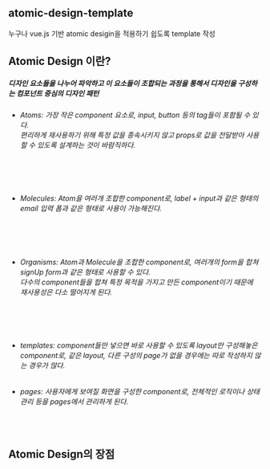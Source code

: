 ## atomic-design-template
누구나 vue.js 기반 atomic desigin을 적용하기 쉽도록 template 작성

## Atomic Design 이란?
##### 디자인 요소들을 나누어 파악하고 이 요소들이 조합되는 과정을 통해서 디자인을 구성하는 컴포넌트 중심의 디자인 패턴

  * <h6>Atoms: 가장 작은 component 요소로, input, button 등의 tag들이 포함될 수 있다. <br>
    편리하게 재사용하기 위해 특정 값을 종속시키지 않고 props로 값을 전달받아 사용할 수 있도록 설계하는 것이 바람직하다.</h6><br><br>
  * <h6>Molecules: Atom을 여러개 조합한 component로, label + input과 같은 형태의 email 입력 폼과 같은 형태로 사용이 가능해진다.</h6><br><br>
  * <h6>Organisms: Atom과 Molecule을 조합한 component로, 여러개의 form을 합쳐 signUp form과 같은 형태로 사용할 수 있다.<br>
    다수의 component들을 합쳐 특정 목적을 가지고 만든 component이기 때문에 재사용성은 다소 떨어지게 된다.</h6><br><br>
  * <h6>templates: component들만 넣으면 바로 사용할 수 있도록 layout만 구성해놓은 component로, 같은 layout, 다른 구성의 page가 없을 경우에는 따로 작성하지 않는 경우가 많다. </h6>
  * <h6> pages: 사용자에게 보여질 화면을 구성한 component로, 전체적인 로직이나 상태관리 등을 pages에서 관리하게 된다.</h6><br>


## Atomic Design의 장점
